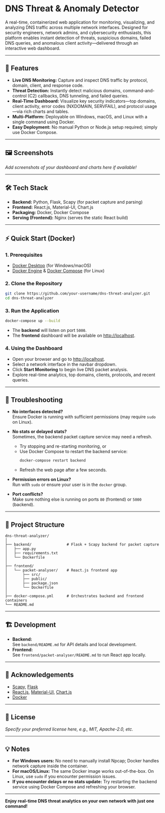 # DNS Threat & Anomaly Detector

A real-time, containerized web application for monitoring, visualizing, and analyzing DNS traffic across multiple network interfaces. Designed for security engineers, network admins, and cybersecurity enthusiasts, this platform enables instant detection of threats, suspicious domains, failed DNS queries, and anomalous client activity—delivered through an interactive web dashboard.

---

## 🚀 Features

- **Live DNS Monitoring:** Capture and inspect DNS traffic by protocol, domain, client, and response code.
- **Threat Detection:** Instantly detect malicious domains, command-and-control (C2) callbacks, DNS tunneling, and failed queries.
- **Real-Time Dashboard:** Visualize key security indicators—top domains, client activity, error codes (NXDOMAIN, SERVFAIL), and protocol usage—via rich charts and tables.
- **Multi-Platform:** Deployable on Windows, macOS, and Linux with a single command using Docker.
- **Easy Deployment:** No manual Python or Node.js setup required; simply use Docker Compose.

---

## 🖼️ Screenshots

*Add screenshots of your dashboard and charts here if available!*

---

## 🛠️ Tech Stack

- **Backend:** Python, Flask, Scapy (for packet capture and parsing)
- **Frontend:** React.js, Material-UI, Chart.js
- **Packaging:** Docker, Docker Compose
- **Serving (Frontend):** Nginx (serves the static React build)

---

## ⚡ Quick Start (Docker)

### 1. **Prerequisites**

- [Docker Desktop](https://www.docker.com/products/docker-desktop) (for Windows/macOS)
- [Docker Engine](https://docs.docker.com/engine/install/) & [Docker Compose](https://docs.docker.com/compose/install/) (for Linux)

### 2. **Clone the Repository**

```bash
git clone https://github.com/your-username/dns-threat-analyzer.git
cd dns-threat-analyzer
```

### 3. **Run the Application**

```bash
docker-compose up --build
```

- The **backend** will listen on port `5000`.
- The **frontend** dashboard will be available on [http://localhost](http://localhost).

### 4. **Using the Dashboard**

- Open your browser and go to [http://localhost](http://localhost).
- Select a network interface in the navbar dropdown.
- Click **Start Monitoring** to begin live DNS packet analysis.
- Explore real-time analytics, top domains, clients, protocols, and recent queries.

---

## 📝 Troubleshooting

- **No interfaces detected?**  
  Ensure Docker is running with sufficient permissions (may require `sudo` on Linux).

- **No stats or delayed stats?**  
  Sometimes, the backend packet capture service may need a refresh.  
  - Try stopping and re-starting monitoring, or  
  - Use Docker Compose to restart the backend service:
    ```bash
    docker-compose restart backend
    ```
  - Refresh the web page after a few seconds.

- **Permission errors on Linux?**  
  Run with `sudo` or ensure your user is in the `docker` group.

- **Port conflicts?**  
  Make sure nothing else is running on ports `80` (frontend) or `5000` (backend).

---

## 🧩 Project Structure

```
dns-threat-analyzer/
│
├── backend/                # Flask + Scapy backend for packet capture
│   ├── app.py
│   ├── requirements.txt
│   └── Dockerfile
│
├── frontend/
│   └── packet-analyser/    # React.js frontend app
│       ├── src/
│       ├── public/
│       ├── package.json
│       └── Dockerfile
│
├── docker-compose.yml      # Orchestrates backend and frontend containers
└── README.md
```

---

## 🏗️ Development

- **Backend:**  
  See `backend/README.md` for API details and local development.
- **Frontend:**  
  See `frontend/packet-analyser/README.md` to run React app locally.

---

## 🙌 Acknowledgements

- [Scapy](https://scapy.net/), [Flask](https://flask.palletsprojects.com/)
- [React.js](https://react.dev/), [Material-UI](https://mui.com/), [Chart.js](https://www.chartjs.org/)
- [Docker](https://www.docker.com/)

---

## 📄 License

*Specify your preferred license here, e.g., MIT, Apache-2.0, etc.*

---

## 💡 Notes

- **For Windows users:** No need to manually install Npcap; Docker handles network capture inside the container.
- **For macOS/Linux:** The same Docker image works out-of-the-box. On Linux, use `sudo` if you encounter permission issues.
- **If you encounter delays or no stats update:** Try restarting the backend service using Docker Compose and refreshing your browser.

---

**Enjoy real-time DNS threat analytics on your own network with just one command!**